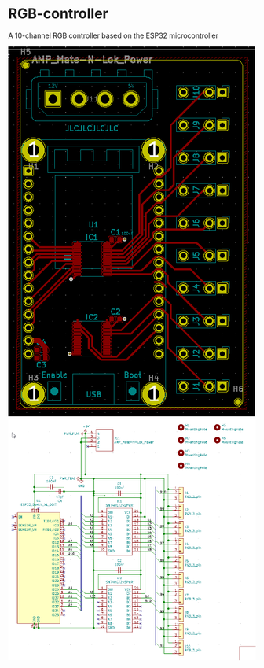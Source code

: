 # RGB-controller
A 10-channel RGB controller based on the ESP32 microcontroller

![PCB layout of the RGB controller](images/kicad_uQ1e10VDzU.png)
![Electrical schematics](images/kicad_KnngKtWnl6.png)
